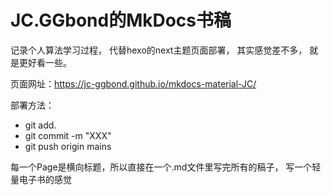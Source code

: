 # JC.GGbond的MkDocs书稿
记录个人算法学习过程，
代替hexo的next主题页面部署，
其实感觉差不多，
就是更好看一些。

页面网址：https://jc-ggbond.github.io/mkdocs-material-JC/

部署方法：

* git add.
* git commit -m "XXX"
* git push origin mains

每一个Page是横向标题，所以直接在一个.md文件里写完所有的稿子，
写一个轻量电子书的感觉